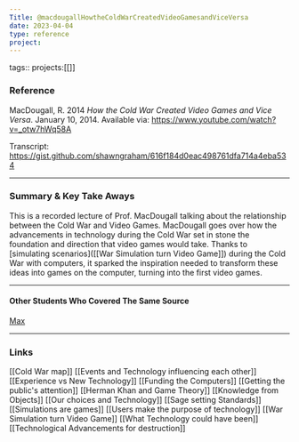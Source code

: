 ```yaml
---
Title: @macdougallHowtheColdWarCreatedVideoGamesandViceVersa
date: 2023-04-04
type: reference
project:
---
```


tags::
projects:[[]]

### Reference 

MacDougall, R. 2014 _How the Cold War Created Video Games and Vice Versa_. January 10, 2014. Available via: https://www.youtube.com/watch?v=_otw7hWq58A

Transcript: https://gist.github.com/shawngraham/616f184d0eac498761dfa714a4eba534

---

### Summary & Key Take Aways

This is a recorded lecture of Prof. MacDougall talking about the relationship between the Cold War and Video Games. MacDougall goes over how the advancements in technology during the Cold War set in stone the foundation and direction that video games would take. Thanks to [simulating scenarios]([[War Simulation turn Video Game]]) during the Cold War with computers, it sparked the inspiration needed to transform these ideas into games on the computer, turning into the first video games.

--- 

#### Other Students Who Covered The Same Source

[Max](https://maxthebeast300.github.io/Hist1900memex/sourceNotes/%40macDougallKillerApp2014/)

---

### Links

[[Cold War map]]
[[Events and Technology influencing each other]]
[[Experience vs New Technology]]
[[Funding the Computers]]
[[Getting the public's attention]]
[[Herman Khan and Game Theory]]
[[Knowledge from Objects]]
[[Our choices and Technology]]
[[Sage setting Standards]]
[[Simulations are games]]
[[Users make the purpose of technology]]
[[War Simulation turn Video Game]]
[[What Technology could have been]]
[[Technological Advancements for destruction]]